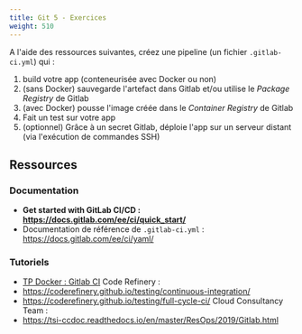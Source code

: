 ```yaml
---
title: Git 5 - Exercices
weight: 510
---
```


A l'aide des ressources suivantes, créez une pipeline (un fichier `.gitlab-ci.yml`) qui :
1. build votre app (conteneurisée avec Docker ou non)
2. (sans Docker) sauvegarde l'artefact dans Gitlab et/ou utilise le *Package Registry* de Gitlab
3. (avec Docker) pousse l'image créée dans le *Container Registry* de Gitlab 
4. Fait un test sur votre app
5. (optionnel) Grâce à un secret Gitlab, déploie l'app sur un serveur distant (via l'exécution de commandes SSH)

## Ressources

### Documentation

- **Get started with GitLab CI/CD : <https://docs.gitlab.com/ee/ci/quick_start/>**
- Documentation de référence de `.gitlab-ci.yml` : <https://docs.gitlab.com/ee/ci/yaml/>

### Tutoriels
- [TP Docker : Gitlab CI](../../04-docker/6-tp-gitlab-ci/)
Code Refinery :
- <https://coderefinery.github.io/testing/continuous-integration/>
- <https://coderefinery.github.io/testing/full-cycle-ci/>
Cloud Consultancy Team :
- <https://tsi-ccdoc.readthedocs.io/en/master/ResOps/2019/Gitlab.html>